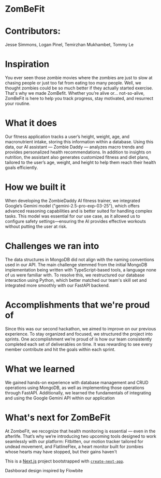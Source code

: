 # ZomBeFit

# Contributors:
Jesse Simmons, Logan Pinel, Temirzhan Mukhambet, Tommy Le

# Inspiration
You ever seen those zombie movies where the zombies are just to slow at chasing people or just too fat from eating too many people. Well, we thought zombies could be so much better if they actually started exercise. That's why we made ZomBefit. Whether you’re alive or… not-so-alive, ZomBeFit is here to help you track progress, stay motivated, and resurrect your routine.

# What it does
Our fitness application tracks a user’s height, weight, age, and macronutrient intake, storing this information within a database. Using this data, our AI assistant — Zombie Daddy — analyzes macro trends and provides personalized health recommendations. In addition to insights on nutrition, the assistant also generates customized fitness and diet plans, tailored to the user’s age, weight, and height to help them reach their health goals efficiently.

# How we built it
When developing the ZombieDaddy AI fitness trainer, we integrated Google’s Gemini model ("gemini-2.5-pro-exp-03-25"), which offers advanced reasoning capabilities and is better suited for handling complex tasks. This model was essential for our use case, as it allowed us to configure safety settings—ensuring the AI provides effective workouts without putting the user at risk.

# Challenges we ran into
The data structures in MongoDB did not align with the naming conventions used in our API. The main challenge stemmed from the initial MongoDB implementation being written with TypeScript-based tools, a language none of us were familiar with. To resolve this, we restructured our database interaction using Python, which better matched our team's skill set and integrated more smoothly with our FastAPI backend.

# Accomplishments that we're proud of
Since this was our second hackathon, we aimed to improve on our previous experience. To stay organized and focused, we structured the project into sprints. One accomplishment we’re proud of is how our team consistently completed each set of deliverables on time. It was rewarding to see every member contribute and hit the goals within each sprint.

# What we learned
We gained hands-on experience with database management and CRUD operations using MongoDB, as well as implementing those operations through FastAPI. Additionally, we learned the fundamentals of integrating and using the Google Gemini API within our application

# What's next for ZomBeFit
At ZombeFit, we recognize that health monitoring is essential — even in the afterlife. That’s why we’re introducing two upcoming tools designed to work seamlessly with our platform: Fitbitten, our motion tracker tailored for undead movement, and FlatlineFlex, a heart monitor built for zombies whose hearts may have stopped, but their gains haven't

This is a [Next.js](https://nextjs.org) project bootstrapped with [`create-next-app`](https://nextjs.org/docs/pages/api-reference/create-next-app).

Dashborad design inspired by Flowbite
